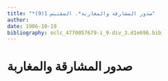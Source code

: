 ```yaml
---
title: "*صدور المشارقة والمغاربة*. المقتبس 1(9)"
author: 
date: 1906-10-19
bibliography: oclc_4770057679-i_9-div_3.d1e696.bib
---
```




#  صدور المشارقة والمغاربة 

